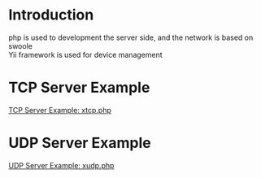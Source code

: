 # Introduction
php is used to development the server side, and the network is based on swoole <br>
Yii framework is used for device management<br>

# TCP Server Example
[TCP Server Example: xtcp.php](./xtcp.php)<br>

# UDP Server Example
[UDP Server Example: xudp.php](./xudp.php)<br>

